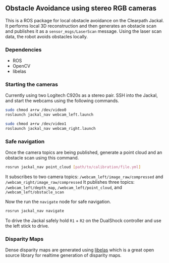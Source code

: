 ## Obstacle Avoidance using stereo RGB cameras

This is a ROS package for local obstacle avoidance on the Clearpath Jackal. It performs local 3D reconstruction and then generates an obstacle scan and publishes it as a `sensor_msgs/LaserScan` message. Using the laser scan data, the robot avoids obstacles locally.

### Dependencies

- ROS
- OpenCV
- libelas

### Starting the cameras

Currently using two Logitech C920s as a stereo pair. SSH into the Jackal, and start the webcams using the following commands.

```bash
sudo chmod a+rw /dev/video0
roslaunch jackal_nav webcam_left.launch
```

```bash
sudo chmod a+rw /dev/video1
roslaunch jackal_nav webcam_right.launch
```

### Safe navigation

Once the camera topics are being published, generate a point cloud and an obstacle scan using this command.

```bash
rosrun jackal_nav point_cloud [path/to/calibration/file.yml]
```

It subscribes to two camera topics: `/webcam_left/image_raw/compressed` and `/webcam_right/image_raw/compressed`
It publishes three topics: `/webcam_left/depth_map`, `/webcam_left/point_cloud`, and `/webcam_left/obstacle_scan`

Now the run the `navigate` node for safe navigation. 

```bash
rosrun jackal_nav navigate
```

To drive the Jackal safely hold `R1` + `R2` on the DualShock controller and use the left stick to drive.

### Disparity Maps

Dense disparity maps are generated using [libelas](http://www.cvlibs.net/software/libelas/) which is a great open source library for realtime generation of disparity maps.
